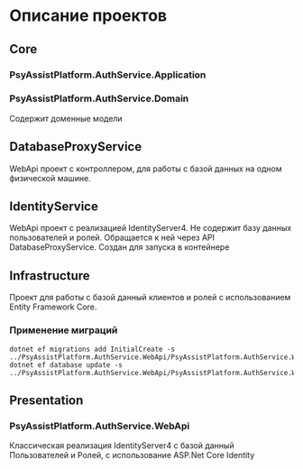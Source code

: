 ﻿



# Описание проектов

## Core

### PsyAssistPlatform.AuthService.Application

### PsyAssistPlatform.AuthService.Domain

Содержит доменные модели

## DatabaseProxyService

WebApi проект с контроллером, для работы с базой данных на одном физической машине. 

## IdentityService

WebApi проект с реализацией IdentityServer4.
Не содержит базу данных пользователей и ролей. Обращается к ней через API DatabaseProxyService.
Создан для запуска в контейнере

## Infrastructure

Проект для работы с базой данный клиентов и ролей с использованием Entity Framework Core.

### Применение миграций
```
dotnet ef migrations add InitialCreate -s ../PsyAssistPlatform.AuthService.WebApi/PsyAssistPlatform.AuthService.WebApi.csproj
dotnet ef database update -s ../PsyAssistPlatform.AuthService.WebApi/PsyAssistPlatform.AuthService.WebApi.csproj
```

## Presentation

### PsyAssistPlatform.AuthService.WebApi

Классическая реализация IdentityServer4 с базой данный Пользователей и Ролей, с использование ASP.Net Core Identity